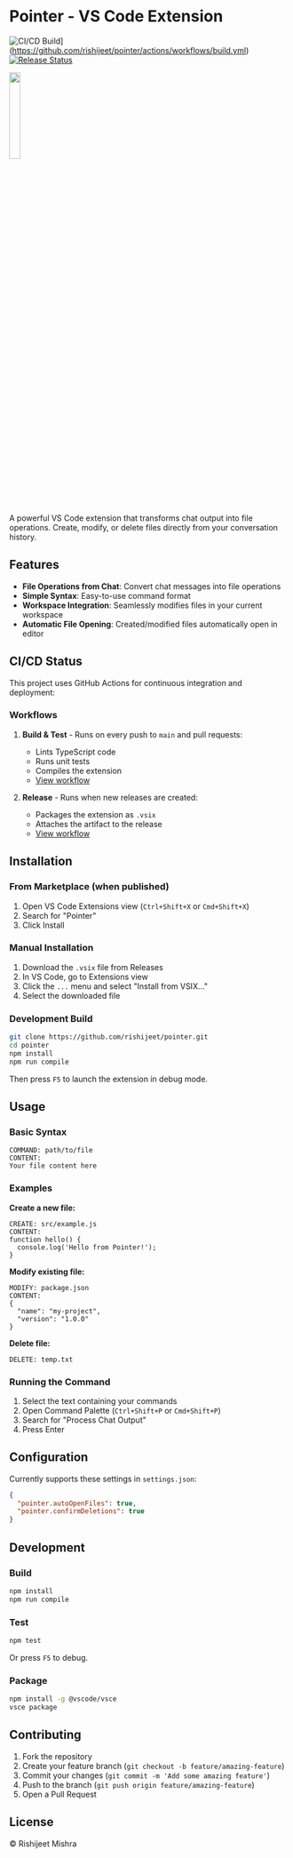 # Pointer - VS Code Extension
![CI/CD Build](https://github.com/rishijeet/pointer/actions/workflows/build.yml/badge.svg)](https://github.com/rishijeet/pointer/actions/workflows/build.yml)
[![Release Status](https://github.com/rishijeet/pointer/actions/workflows/release.yml/badge.svg)](https://github.com/rishijeet/pointer/actions/workflows/release.yml)


<img src="https://github.com/user-attachments/assets/f54ad383-4b52-46a2-a3f8-8976bbb1fdcd" width="20%">

A powerful VS Code extension that transforms chat output into file operations. Create, modify, or delete files directly from your conversation history.

## Features

- **File Operations from Chat**: Convert chat messages into file operations
- **Simple Syntax**: Easy-to-use command format
- **Workspace Integration**: Seamlessly modifies files in your current workspace
- **Automatic File Opening**: Created/modified files automatically open in editor

## CI/CD Status

This project uses GitHub Actions for continuous integration and deployment:

### Workflows

1. **Build & Test** - Runs on every push to `main` and pull requests:
   - Lints TypeScript code
   - Runs unit tests
   - Compiles the extension
   - [View workflow](.github/workflows/build.yml)

2. **Release** - Runs when new releases are created:
   - Packages the extension as `.vsix`
   - Attaches the artifact to the release
   - [View workflow](.github/workflows/release.yml)


## Installation

### From Marketplace (when published)
1. Open VS Code Extensions view (`Ctrl+Shift+X` or `Cmd+Shift+X`)
2. Search for "Pointer"
3. Click Install

### Manual Installation
1. Download the `.vsix` file from Releases
2. In VS Code, go to Extensions view
3. Click the `...` menu and select "Install from VSIX..."
4. Select the downloaded file

### Development Build
```bash
git clone https://github.com/rishijeet/pointer.git
cd pointer
npm install
npm run compile
```
Then press `F5` to launch the extension in debug mode.

## Usage

### Basic Syntax
```
COMMAND: path/to/file
CONTENT:
Your file content here
```

### Examples

**Create a new file:**
```
CREATE: src/example.js
CONTENT:
function hello() {
  console.log('Hello from Pointer!');
}
```

**Modify existing file:**
```
MODIFY: package.json
CONTENT:
{
  "name": "my-project",
  "version": "1.0.0"
}
```

**Delete file:**
```
DELETE: temp.txt
```

### Running the Command
1. Select the text containing your commands
2. Open Command Palette (`Ctrl+Shift+P` or `Cmd+Shift+P`)
3. Search for "Process Chat Output"
4. Press Enter

## Configuration

Currently supports these settings in `settings.json`:
```json
{
  "pointer.autoOpenFiles": true,
  "pointer.confirmDeletions": true
}
```

## Development

### Build
```bash
npm install
npm run compile
```

### Test
```bash
npm test
```
Or press `F5` to debug.

### Package
```bash
npm install -g @vscode/vsce
vsce package
```

## Contributing

1. Fork the repository
2. Create your feature branch (`git checkout -b feature/amazing-feature`)
3. Commit your changes (`git commit -m 'Add some amazing feature'`)
4. Push to the branch (`git push origin feature/amazing-feature`)
5. Open a Pull Request

## License

© Rishijeet Mishra 
